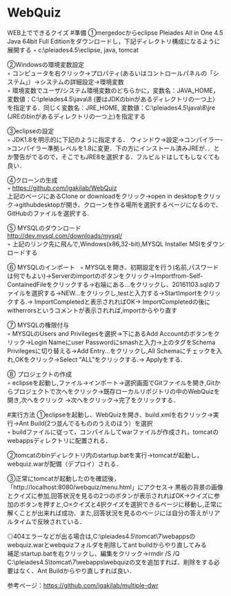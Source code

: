 # WebQuiz
WEB上でできるクイズ
#準備
①mergedocからeclipse Pleiades All in One 4.5 Java 64bit Full Editionをダウンロードし，下記ディレクトリ構成になるように展開する
◦ c:\pleiades4.5\eclipse, java, tomcat                     

②Windowsの環境変数設定          
◦ コンピュータを右クリック->プロパティ(あるいはコントロールパネルの「システム」）->システムの詳細設定->環境変数　　　　　　  
◦ 環境変数でユーザ/システム環境変数のどちらかに，変数名：JAVA_HOME，変数値：C:\pleiades4.5\java\8 (要はJDKのbinがあるディレクトリの一つ上）を指定する．同じく変数名：JRE_HOME, 変数値：C:\pleiades4.5\java\8\jre (JREのbinがあるディレクトリの一つ上)を指定する      

③eclipseの設定       
◦ JDK1.8を明示的に下記のように指定する．
ウィンドウ->設定->コンパイラー->コンパイラー準拠レベルを1.8に変更．下の方にインストール済みJREが．．とか警告がでるので，そこでもJRE8を選択する．フルビルドはしてもしなくても良い．     

④クローンの生成       
◦ https://github.com/igakilab/WebQuiz  
上記のページにあるClone or downloadをクリック->open in desktopをクリック->githubdesktopが開き、クローンを作る場所を選択するページになるので、GitHubのファイルを選択する.    

⑤ MYSQLのダウンロード   
http://dev.mysql.com/downloads/mysql/  
◦ 上記のリンク先に飛んで,Windows(x86,32-bit),MYSQL Installer MSIをダウンロードする   

⑥ MYSQLのインポート   
◦ MYSQLを開き、初期設定を行う(名前,パスワードは何でもよい)->Serverのimportのボタンをクリック->Importfrom-Self-ContainedFileをクリックする->右端にある...をクリックし、20161103.sqlのファイルを選択する->NEW...をクリックし,testと入力する->StartImportをクリックする.-> ImportCompletedと表示されればOK-> ImportCompletedの後にwitherrorsというコメントが表示されれば,importからやり直す    

⑦ MYSQLの権限付与      
◦ MYSQLのUsers and Privilegesを選択->下にあるAdd Accountのボタンをクリック->Login Nameにuser Passwordにsmashと入力->上のタグをSchema Privilegesに切り替える->Add Entry...をクリックし,All Schemaにチェックを入れ,OKをクリック->Select "ALL"をクリックする.-> Applyをする.

⑧ プロジェクトの作成       
◦ eclipseを起動し,ファイル->インポート->選択画面でGitファイルを開き,Gitからプロジェクトで次へをクリック->既存ローカルリポジトリの中のWebQuizを開き,次へをクリック
->次へをクリック->完了をクリックする．

#実行方法
①eclipseを起動し、WebQuizを開き、build.xmlを右クリック->実行->Ant Build(2つ並んでるもののうえのほう）を選択   
◦ buildファイルに従って，コンパイルしてwarファイルが作成され，tomcatのwebappsディレクトリに配置される．   

②tomcatのbinディレクトリ内のstartup.batを実行->tomcatが起動し，webquiz.warが配備（デプロイ）される．   

③正常にtomcatが起動したのを確認後，「http://localhost:8080/webquiz/menu.html」にアクセス->
黒板の背景の画像とクイズに参加,回答状況を見るの2つのボタンが表示されればOK->クイズに参加のボタンを押すと,○×クイズと4択クイズを選択できるページに移動し,正常に解くことが出来れば成功．また,回答状況を見るのページには自分の答えがリアルタイムで反映されている．

◎404エラーなどが出る場合は,C:\pleiades4.5\tomcat\7\webappsのwebquiz.warとwebquizフォルダを削除してant buildからやり直してみる   
補足:startup.batを右クリックし、編集をクリック→rmdir /S /Q C:\pleiades4.5\tomcat\7\webapps\webquizの文を追加すれば、削除をする必要はなく、Ant Buildからやり直しすれば良い．

参考ページ：https://github.com/igakilab/multiple-dwr
